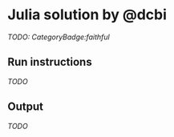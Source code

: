 # Julia solution by @dcbi

*TODO: CategoryBadge:faithful*

## Run instructions

*TODO*

## Output

*TODO*


